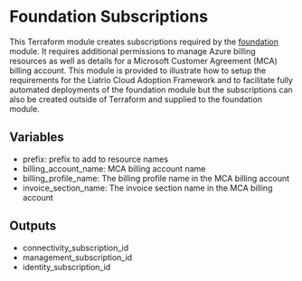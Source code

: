 # Foundation Subscriptions

This Terraform module creates subscriptions required by the [foundation](./foundation) module. It requires additional permissions to manage Azure billing resources as well as details for a Microsoft Customer Agreement (MCA) billing account. This module is provided to illustrate how to setup the requirements for the Liatrio Cloud Adoption Framework and to facilitate fully automated deployments of the foundation module but the subscriptions can also be created outside of Terraform and supplied to the foundation module.

## Variables

 - prefix: prefix to add to resource names
 - billing_account_name: MCA billing account name
 - billing_profile_name: The billing profile name in the MCA billing account
 - invoice_section_name: The invoice section name in the MCA billing account

## Outputs

 - connectivity_subscription_id
 - management_subscription_id
 - identity_subscription_id
